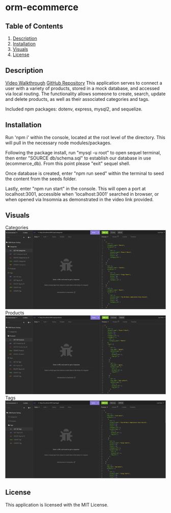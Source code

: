 # orm-ecommerce

## Table of Contents
1. [Description](#description)
2. [Installation](#installation)
3. [Visuals](#visuals)
4. [License](#license)

## Description
[Video Walkthrough](https://drive.google.com/file/d/1ponnkLk59a53OkXTijNQUV9tyzGjjJTE/view)
[GitHub Repository](https://github.com/Zachattack221/orm-ecommerce)
This application serves to connect a user with a variety of products, stored in a mock database, and accessed via local routing. The functionality allows someone to create, search, update and delete products, as well as their associated categories and tags. 

Included npm packages: dotenv, express, mysql2, and sequelize.



## Installation
Run 'npm i' within the console, located at the root level of the directory. This will pull in the necessary node modules/packages.

Following the package install, run "mysql -u root" to open sequel terminal, then enter "SOURCE db/schema.sql" to establish our database in use (ecommerce_db). From this point please "exit" sequel shell. 

Once database is created, enter "npm run seed" within the terminal to seed the content from the seeds folder.

Lastly, enter "npm run start" in the console. This will open a port at localhost:3001, accessible when 'localhost:3001' searched in browser, or when opened via Insomnia as demonstrated in the video link provided.

## Visuals
Categories
![Categories](./Images/GetAllCategories.png)
Products
![Products](./Images/GetAllProducts.png)
Tags
![Tags](./Images/GetAllTags.png)

## License
This application is licensed with the MIT License.